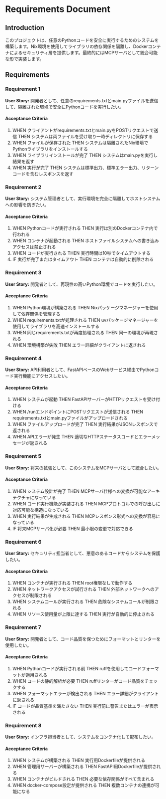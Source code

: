 # Requirements Document

## Introduction

このプロジェクトは、任意のPythonコードを安全に実行するためのシステムを構築します。Nix環境を使用してライブラリの依存関係を隔離し、Dockerコンテナによるセキュリティ層を提供します。最終的にはMCPサーバとして統合可能な形で実装します。

## Requirements

### Requirement 1

**User Story:** 開発者として、任意のrequirements.txtとmain.pyファイルを送信して、隔離された環境で安全にPythonコードを実行したい。

#### Acceptance Criteria

1. WHEN クライアントがrequirements.txtとmain.pyをPOSTリクエストで送信 THEN システムは両ファイルを受け取り一時ディレクトリに保存する
2. WHEN ファイルが保存された THEN システムは隔離されたNix環境でPythonライブラリをインストールする
3. WHEN ライブラリインストールが完了 THEN システムはmain.pyを実行し結果を返す
4. WHEN 実行が完了 THEN システムは標準出力、標準エラー出力、リターンコードを含むレスポンスを返す

### Requirement 2

**User Story:** システム管理者として、実行環境を完全に隔離してホストシステムへの影響を防ぎたい。

#### Acceptance Criteria

1. WHEN Pythonコードが実行される THEN 実行は別のDockerコンテナ内で行われる
2. WHEN コンテナが起動される THEN ホストファイルシステムへの書き込みアクセスは禁止される
3. WHEN コードが実行される THEN 実行時間は10秒でタイムアウトする
4. IF 実行が完了またはタイムアウト THEN コンテナは自動的に削除される

### Requirement 3

**User Story:** 開発者として、再現性の高いPython環境でコードを実行したい。

#### Acceptance Criteria

1. WHEN Python環境が構築される THEN Nixパッケージマネージャーを使用して依存関係を管理する
2. WHEN requirements.txtが処理される THEN uvパッケージマネージャーを使用してライブラリを高速インストールする
3. WHEN 同じrequirements.txtが再度処理される THEN 同一の環境が再現される
4. WHEN 環境構築が失敗 THEN エラー詳細がクライアントに返される

### Requirement 4

**User Story:** API利用者として、FastAPIベースのWebサービス経由でPythonコード実行機能にアクセスしたい。

#### Acceptance Criteria

1. WHEN システムが起動 THEN FastAPIサーバーがHTTPリクエストを受け付ける
2. WHEN /runエンドポイントにPOSTリクエストが送信される THEN requirements.txtとmain.pyファイルがアップロードされる
3. WHEN ファイルアップロードが完了 THEN 実行結果がJSONレスポンスで返される
4. WHEN APIエラーが発生 THEN 適切なHTTPステータスコードとエラーメッセージが返される

### Requirement 5

**User Story:** 将来の拡張として、このシステムをMCPサーバとして統合したい。

#### Acceptance Criteria

1. WHEN システム設計が完了 THEN MCPサーバ仕様への変換が可能なアーキテクチャになっている
2. WHEN コード実行機能が実装される THEN MCPプロトコルでの呼び出しに対応可能な構造になっている
3. WHEN 実行結果が生成される THEN MCPレスポンス形式への変換が容易になっている
4. IF 将来MCPサーバ化が必要 THEN 最小限の変更で対応できる

### Requirement 6

**User Story:** セキュリティ担当者として、悪意のあるコードからシステムを保護したい。

#### Acceptance Criteria

1. WHEN コンテナが実行される THEN root権限なしで動作する
2. WHEN ネットワークアクセスが試行される THEN 外部ネットワークへのアクセスが制限される
3. WHEN システムコールが実行される THEN 危険なシステムコールが制限される
4. WHEN リソース使用量が上限に達する THEN 実行が自動的に停止される

### Requirement 7

**User Story:** 開発者として、コード品質を保つためにフォーマットとリンターを使用したい。

#### Acceptance Criteria

1. WHEN Pythonコードが実行される前 THEN ruffを使用してコードフォーマットが適用される
2. WHEN コードの静的解析が必要 THEN ruffリンターがコード品質をチェックする
3. WHEN フォーマットエラーが検出される THEN エラー詳細がクライアントに返される
4. IF コードが品質基準を満たさない THEN 実行前に警告またはエラーが表示される

### Requirement 8

**User Story:** インフラ担当者として、システムをコンテナ化して配布したい。

#### Acceptance Criteria

1. WHEN システムが構築される THEN 実行用Dockerfileが提供される
2. WHEN 管理用サーバーが構築される THEN FastAPI用Dockerfileが提供される
3. WHEN コンテナがビルドされる THEN 必要な依存関係がすべて含まれる
4. WHEN docker-compose設定が提供される THEN 複数コンテナの連携が可能になる